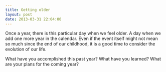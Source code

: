 ```yaml
---
title: Getting older
layout: post
date: 2013-03-31 22:04:00
---
```


Once a year, there is this particular day when we feel older. A day when we add one more year in the calendar. Even if the event itself might not mean so much since the end of our childhood, it is a good time to consider the evolution of our life.

What have you accomplished this past year? What have you learned? What are your plans for the coming year?